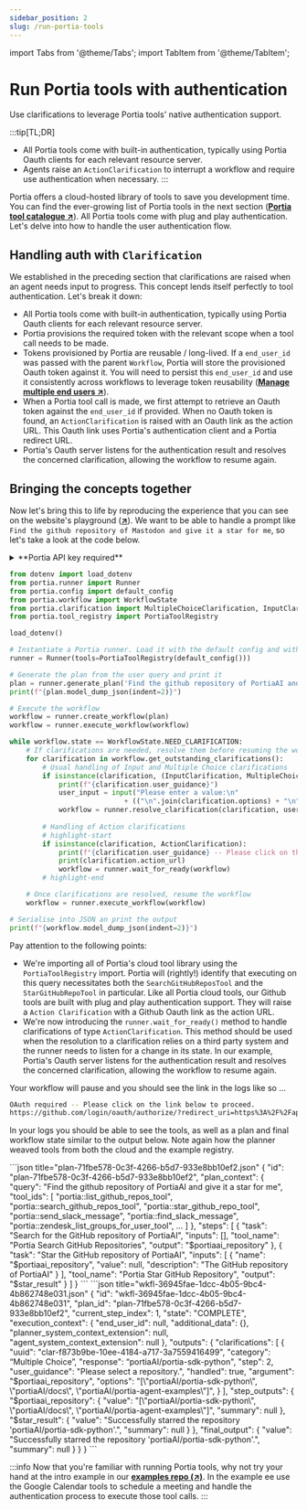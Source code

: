```yaml
---
sidebar_position: 2
slug: /run-portia-tools
---
```


import Tabs from '@theme/Tabs';
import TabItem from '@theme/TabItem';

# Run Portia tools with authentication
Use clarifications to leverage Portia tools' native authentication support.

:::tip[TL;DR]
- All Portia tools come with built-in authentication, typically using Portia Oauth clients for each relevant resource server.
- Agents raise an `ActionClarification` to interrupt a workflow and require use authentication when necessary.
:::

Portia offers a cloud-hosted library of tools to save you development time. You can find the ever-growing list of Portia tools in the next section (<a href="/portia-tools" target="_blank">**Portia tool catalogue ↗**</a>). All Portia tools come with plug and play authentication. Let's delve into how to handle the user authentication flow.

## Handling auth with `Clarification`

We established in the preceding section that clarifications are raised when an agent needs input to progress. This concept lends itself perfectly to tool authentication. Let's break it down:
- All Portia tools come with built-in authentication, typically using Portia Oauth clients for each relevant resource server.
- Portia provisions the required token with the relevant scope when a tool call needs to be made.
- Tokens provisioned by Portia are reusable / long-lived. If a `end_user_id` was passed with the parent `Workflow`, Portia will store the provisioned Oauth token against it. You will need to persist this `end_user_id` and use it consistently across workflows to leverage token reusability (<a href="/manage-end-users" target="_blank">**Manage multiple end users ↗**</a>).
- When a Portia tool call is made, we first attempt to retrieve an Oauth token against the `end_user_id` if provided. When no Oauth token is found, an `ActionClarification` is raised with an Oauth link as the action URL. This Oauth link uses Portia's authentication client and a Portia redirect URL.
- Portia's Oauth server listens for the authentication result and resolves the concerned clarification, allowing the workflow to resume again.

## Bringing the concepts together

Now let's bring this to life by reproducing the experience that you can see on the website's playground (<a href="https:www.portialabs.ai" target="_blank">**↗**</a>). We want to be able to handle a prompt like `Find the github repository of Mastodon and give it a star for me`, so let's take a look at the code below.

<details>
<summary>**Portia API key required**</summary>

We're assuming you already have a Portia API key from the dashboard and set it in your environment variables. If not please refer to the previous section and do that first (<a href="/setup-account" target="_blank">**Set up your account ↗**</a>).

</details>

```python title="main.py" skip=true
from dotenv import load_dotenv
from portia.runner import Runner
from portia.config import default_config
from portia.workflow import WorkflowState
from portia.clarification import MultipleChoiceClarification, InputClarification, ActionClarification
from portia.tool_registry import PortiaToolRegistry

load_dotenv()

# Instantiate a Portia runner. Load it with the default config and with Portia cloud tools above
runner = Runner(tools=PortiaToolRegistry(default_config()))

# Generate the plan from the user query and print it
plan = runner.generate_plan('Find the github repository of PortiaAI and give it a star for me')
print(f"{plan.model_dump_json(indent=2)}")

# Execute the workflow
workflow = runner.create_workflow(plan)
workflow = runner.execute_workflow(workflow)

while workflow.state == WorkflowState.NEED_CLARIFICATION:
    # If clarifications are needed, resolve them before resuming the workflow
    for clarification in workflow.get_outstanding_clarifications():
        # Usual handling of Input and Multiple Choice clarifications
        if isinstance(clarification, (InputClarification, MultipleChoiceClarification)):
            print(f"{clarification.user_guidance}")
            user_input = input("Please enter a value:\n" 
                            + (("\n".join(clarification.options) + "\n") if "options" in clarification else ""))
            workflow = runner.resolve_clarification(clarification, user_input, workflow)
        
        # Handling of Action clarifications
        # highlight-start
        if isinstance(clarification, ActionClarification):
            print(f"{clarification.user_guidance} -- Please click on the link below to proceed.")
            print(clarification.action_url)
            workflow = runner.wait_for_ready(workflow)
        # highlight-end

    # Once clarifications are resolved, resume the workflow
    workflow = runner.execute_workflow(workflow)

# Serialise into JSON an print the output
print(f"{workflow.model_dump_json(indent=2)}")
```

Pay attention to the following points:
- We're importing all of Portia's cloud tool library using the `PortiaToolRegistry` import. Portia will (rightly!) identify that executing on this query necessitates both the `SearchGitHubReposTool` and the `StarGitHubRepoTool` in particular. Like all Portia cloud tools, our Github tools are built with plug and play authentication support. They will raise a `Action Clarification` with a Github Oauth link as the action URL.
- We're now introducing the `runner.wait_for_ready()` method to handle clarifications of type `ActionClarification`. This method should be used when the resolution to a clarification relies on a third party system and the runner needs to listen for a change in its state. In our example, Portia's Oauth server listens for the authentication result and resolves the concerned clarification, allowing the workflow to resume again.

Your workflow will pause and you should see the link in the logs like so
...
```bash
OAuth required -- Please click on the link below to proceed.
https://github.com/login/oauth/authorize/?redirect_uri=https%3A%2F%2Fapi.portialabs.ai%2Fapi%2Fv0%2Foauth%2Fgithub%2F&client_id=Ov23liXuuhY9MOePgG8Q&scope=public_repo+starring&state=APP_NAME%3Dgithub%253A%253Agithub%26WORKFLOW_ID%3Daa6019e1-0bde-4d76-935d-b1a64707c64e%26ORG_ID%3Dbfc2c945-4c8a-4a02-847a-1672942e8fc9%26CLARIFICATION_ID%3D9e6b8842-dc39-40be-a298-900383dd5e9e%26SCOPES%3Dpublic_repo%2Bstarring&response_type=code
```

In your logs you should be able to see the tools, as well as a plan and final workflow state similar to the output below. Note again how the planner weaved tools from both the cloud and the example registry.

<Tabs>
  <TabItem value="plan" label="Generated plan">
    ```json title="plan-71fbe578-0c3f-4266-b5d7-933e8bb10ef2.json"
    {
        "id": "plan-71fbe578-0c3f-4266-b5d7-933e8bb10ef2",
        "plan_context": {
            "query": "Find the github repository of PortiaAI and give it a star for me",
            "tool_ids": [
            "portia::list_github_repos_tool",
            "portia::search_github_repos_tool",
            "portia::star_github_repo_tool",
            "portia::send_slack_message",
            "portia::find_slack_message",
            "portia::zendesk_list_groups_for_user_tool",
            ...
            ]
        },
        "steps": [
            {
                "task": "Search for the GitHub repository of PortiaAI",
                "inputs": [],
                "tool_name": "Portia Search GitHub Repositories",
                "output": "$portiaai_repository"
            },
            {
            "task": "Star the GitHub repository of PortiaAI",
            "inputs": [
                {
                    "name": "$portiaai_repository",
                    "value": null,
                    "description": "The GitHub repository of PortiaAI"
                }
            ],
            "tool_name": "Portia Star GitHub Repository",
            "output": "$star_result"
            }
        ]
    }
    ```
  </TabItem>
    <TabItem value="workflow" label="Workflow in final state">
    ```json title="wkfl-36945fae-1dcc-4b05-9bc4-4b862748e031.json"
    {
        "id": "wkfl-36945fae-1dcc-4b05-9bc4-4b862748e031",
        "plan_id": "plan-71fbe578-0c3f-4266-b5d7-933e8bb10ef2",
        "current_step_index": 1,
        "state": "COMPLETE",
        "execution_context": {
            "end_user_id": null,
            "additional_data": {},
            "planner_system_context_extension": null,
            "agent_system_context_extension": null
        },
        "outputs": {
            "clarifications": [
                {
                    "uuid": "clar-f873b9be-10ee-4184-a717-3a7559416499",
                    "category": “Multiple Choice”,
                    "response": “portiaAI/portia-sdk-python",
                    "step": 2, 
                    "user_guidance": "Please select a repository.", 
                    "handled": true,
                    "argument": "$portiaai_repository",
                    "options": "[\"portiaAI/portia-sdk-python\", \"portiaAI/docs\", \"portiaAI/portia-agent-examples\"]",
                }
            ],
            "step_outputs": {
            "$portiaai_repository": {
                "value": "[\"portiaAI/portia-sdk-python\", \"portiaAI/docs\", \"portiaAI/portia-agent-examples\"]",
                "summary": null
            },
            "$star_result": {
                "value": "Successfully starred the repository 'portiaAI/portia-sdk-python'.",
                "summary": null
            }
            },
            "final_output": {
            "value": "Successfully starred the repository 'portiaAI/portia-sdk-python'.",
            "summary": null
            }
        }
    }
    ```
  </TabItem>
</Tabs>

:::info
Now that you're familiar with running Portia tools, why not try your hand at the intro example in our <a href="https://github.com/portiaAI/portia-agent-examples/blob/main/get_started_google_tools/README.md" target="_blank">**examples repo (↗)**</a>. In the example ee use the Google Calendar tools to schedule a meeting and handle the authentication process to execute those tool calls.
:::